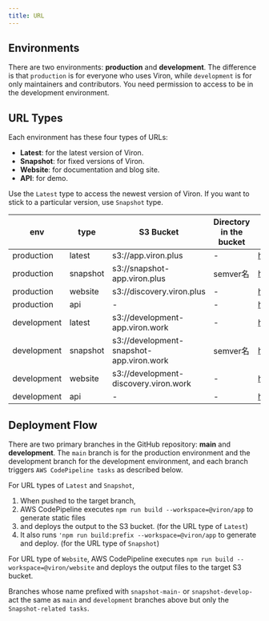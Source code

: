 ```yaml
---
title: URL
---
```


## Environments

There are two environments: **production** and **development**. The difference is that `production` is for everyone who uses Viron, while `development` is for only maintainers and contributors. You need permission to access to be in the development environment.

## URL Types

Each environment has these four types of URLs:

- **Latest**: for the latest version of Viron.
- **Snapshot**: for fixed versions of Viron.
- **Website**: for documentation and blog site.
- **API**: for demo.

Use the `Latest` type to access the newest version of Viron. If you want to stick to a particular version, use `Snapshot` type.

| env| type | S3 Bucket | Directory in the bucket | URL |
| ---- | ---- | ---- | ---- | ---- |
| production | latest | s3://app.viron.plus | - | https://viron.plus/ |
| production | snapshot | s3://snapshot-app.viron.plus | semver名 | https://snapshot.viron.plus/{semver}/ |
| production | website | s3://discovery.viron.plus | - | https://snapshot.viron.plus/{semver}/ |
| production | api | - | - | https://demo.viron.plus/ |
| development | latest | s3://development-app.viron.work | - | https://viron.work/ |
| development | snapshot | s3://development-snapshot-app.viron.work | semver名 | https://snapshot.viron.work/{semver}/ |
| development | website | s3://development-discovery.viron.work | - | https://snapshot.viron.plus/{semver}/ |
| development | api | - | - | https://demo.viron.work/ |

## Deployment Flow

There are two primary branches in the GitHub repository: **main** and **development**.
The `main` branch is for the production environment and the development branch for the development environment, and each branch triggers `AWS CodePipeline tasks` as described below.

For URL types of `Latest` and `Snapshot`,

1. When pushed to the target branch,
2. AWS CodePipeline executes `npm run build --workspace=@viron/app` to generate static files
3. and deploys the output to the S3 bucket. (for the URL type of `Latest`)
4. It also runs `'npm run build:prefix --workspace=@viron/app` to generate and deploy. (for the URL type of `Snapshot`)

For URL type of `Website`, AWS CodePipeline executes `npm run build --workspace=@viron/website` and deploys the output files to the target S3 bucket.

Branches whose name prefixed with `snapshot-main-` or `snapshot-develop-` act the same as `main` and `development` branches above but only the `Snapshot-related tasks`.
